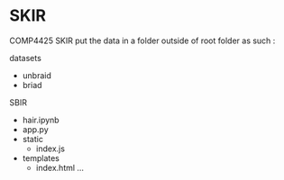 # SKIR
COMP4425 SKIR
put the data in a folder outside of root folder as such :

datasets
  - unbraid
  - briad

SBIR
  - hair.ipynb
  - app.py
  - static
    - index.js
  - templates
    - index.html
    ...
